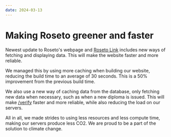 ```yaml
---
date: 2024-03-13
---
```


# Making Roseto greener and faster

Newest update to Roseto's webpage and [Roseto Link](https://roseto.link) includes
new ways of fetching and displaying data. This will make the website faster and
more reliable.

We managed this by using more caching when building our website, reducing
the build time to an average of 30 seconds. This is a 50% improvement from the
previous build time.

We also use a new way of caching data from the database, only fetching new data
when necessary, such as when a new diploma is issued. This will make [/verify](/verify)
faster and more reliable, while also reducing the load on our servers.

All in all, we made strides to using less resources and less compute time, making 
our servers produce less CO2. We are proud to be a part of the solution to climate change.